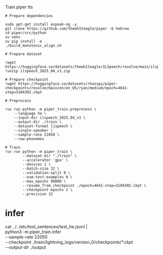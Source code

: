 Train piper tts 

```console
# Prepare dependencies

sudo apt-get install espeak-ng -y
git clone https://github.com/thewh1teagle/piper -b hebrew
cd piper/src/python
uv venv
uv pip install -e .
./build_monotonic_align.sh

# Prepare dataset

!wget https://huggingface.co/datasets/thewh1teagle/ILSpeech/resolve/main/ilspeech_2025_04_v1.zip
!unzip ilspeech_2025_04_v1.zip

# Prepare checkpoint
!wget https://huggingface.co/datasets/rhasspy/piper-checkpoints/resolve/main/en/en_US/ryan/medium/epoch=4641-step=3104302.ckpt
     
# Preprocess

!uv run python -m piper_train.preprocess \
    --language he \
    --input-dir ilspeech_2025_04_v1 \
    --output-dir ./train \
    --dataset-format ljspeech \
    --single-speaker \
    --sample-rate 22050 \
    --raw-phonemes

# Train
!uv run python -m piper_train \
        --dataset-dir "./train" \
        --accelerator 'gpu' \
        --devices 1 \
        --batch-size 32 \
        --validation-split 0 \
        --num-test-examples 0 \
        --max_epochs 90000 \
        --resume_from_checkpoint ./epoch=4641-step=3104302.ckpt \
        --checkpoint-epochs 1 \
        --precision 32
```

# infer

cat ../../etc/test_sentences/test_he.jsonl  | \
        python3 -m piper_train.infer \
            --sample-rate 22050 \
            --checkpoint ./train/lightning_logs/version_0/checkpoints/*.ckpt \
            --output-dir ./output
